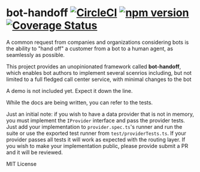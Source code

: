 # bot-handoff [![CircleCI](https://circleci.com/gh/microsoftly/Bot-HandOff.svg?style=shield)](https://circleci.com/gh/microsoftly/BotTester) [![npm version](https://badge.fury.io/js/bot-handoff.svg)](https://badge.fury.io/js/bot-tester) [![Coverage Status](https://coveralls.io/repos/github/microsoftly/Bot-HandOff/badge.svg?branch=master)](https://coveralls.io/github/microsoftly/Bot-HandOff?branch=master)

A common request from companies and organizations considering bots is the ability to "hand off" a customer from a bot to a human agent, as seamlessly as possible.

This project provides an unopinionated framework called **bot-handoff**, which enables bot authors to implement several scenrios including, but not limited to a full fledged call center service, with minimal changes to the bot

A demo is not included yet. Expect it down the line.

While the docs are being written, you can refer to the tests.

Just an initial note: if you wish to have a data provider that is not in memory, you must implement the ```IProvider``` interface and pass the provider tests. Just add your implementation to ```provider.spec.ts```'s runner and run the suite or use the exported test runner from ```test/providerTests.ts```. If your provider passes all tests it will work as expected with the routing layer. If you wish to make your implementation public, please provide submit a PR and it will be reviewed.

MIT License
